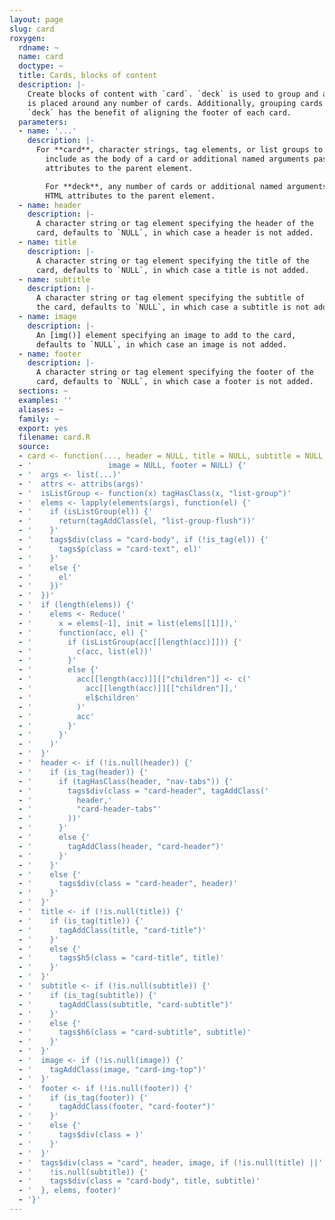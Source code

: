 ```yaml
---
layout: page
slug: card
roxygen:
  rdname: ~
  name: card
  doctype: ~
  title: Cards, blocks of content
  description: |-
    Create blocks of content with `card`. `deck` is used to group and add padding
    is placed around any number of cards. Additionally, grouping cards with
    `deck` has the benefit of aligning the footer of each card.
  parameters:
  - name: '...'
    description: |-
      For **card**, character strings, tag elements, or list groups to
        include as the body of a card or additional named arguments passed as HTML
        attributes to the parent element.

        For **deck**, any number of cards or additional named arguments passed as
        HTML attributes to the parent element.
  - name: header
    description: |-
      A character string or tag element specifying the header of the
      card, defaults to `NULL`, in which case a header is not added.
  - name: title
    description: |-
      A character string or tag element specifying the title of the
      card, defaults to `NULL`, in which case a title is not added.
  - name: subtitle
    description: |-
      A character string or tag element specifying the subtitle of
      the card, defaults to `NULL`, in which case a subtitle is not added.
  - name: image
    description: |-
      An [img()] element specifying an image to add to the card,
      defaults to `NULL`, in which case an image is not added.
  - name: footer
    description: |-
      A character string or tag element specifying the footer of the
      card, defaults to `NULL`, in which case a footer is not added.
  sections: ~
  examples: ''
  aliases: ~
  family: ~
  export: yes
  filename: card.R
  source:
  - card <- function(..., header = NULL, title = NULL, subtitle = NULL,
  - '                 image = NULL, footer = NULL) {'
  - '  args <- list(...)'
  - '  attrs <- attribs(args)'
  - '  isListGroup <- function(x) tagHasClass(x, "list-group")'
  - '  elems <- lapply(elements(args), function(el) {'
  - '    if (isListGroup(el)) {'
  - '      return(tagAddClass(el, "list-group-flush"))'
  - '    }'
  - '    tags$div(class = "card-body", if (!is_tag(el)) {'
  - '      tags$p(class = "card-text", el)'
  - '    }'
  - '    else {'
  - '      el'
  - '    })'
  - '  })'
  - '  if (length(elems)) {'
  - '    elems <- Reduce('
  - '      x = elems[-1], init = list(elems[[1]]),'
  - '      function(acc, el) {'
  - '        if (isListGroup(acc[[length(acc)]])) {'
  - '          c(acc, list(el))'
  - '        }'
  - '        else {'
  - '          acc[[length(acc)]][["children"]] <- c('
  - '            acc[[length(acc)]][["children"]],'
  - '            el$children'
  - '          )'
  - '          acc'
  - '        }'
  - '      }'
  - '    )'
  - '  }'
  - '  header <- if (!is.null(header)) {'
  - '    if (is_tag(header)) {'
  - '      if (tagHasClass(header, "nav-tabs")) {'
  - '        tags$div(class = "card-header", tagAddClass('
  - '          header,'
  - '          "card-header-tabs"'
  - '        ))'
  - '      }'
  - '      else {'
  - '        tagAddClass(header, "card-header")'
  - '      }'
  - '    }'
  - '    else {'
  - '      tags$div(class = "card-header", header)'
  - '    }'
  - '  }'
  - '  title <- if (!is.null(title)) {'
  - '    if (is_tag(title)) {'
  - '      tagAddClass(title, "card-title")'
  - '    }'
  - '    else {'
  - '      tags$h5(class = "card-title", title)'
  - '    }'
  - '  }'
  - '  subtitle <- if (!is.null(subtitle)) {'
  - '    if (is_tag(subtitle)) {'
  - '      tagAddClass(subtitle, "card-subtitle")'
  - '    }'
  - '    else {'
  - '      tags$h6(class = "card-subtitle", subtitle)'
  - '    }'
  - '  }'
  - '  image <- if (!is.null(image)) {'
  - '    tagAddClass(image, "card-img-top")'
  - '  }'
  - '  footer <- if (!is.null(footer)) {'
  - '    if (is_tag(footer)) {'
  - '      tagAddClass(footer, "card-footer")'
  - '    }'
  - '    else {'
  - '      tags$div(class = )'
  - '    }'
  - '  }'
  - '  tags$div(class = "card", header, image, if (!is.null(title) ||'
  - '    !is.null(subtitle)) {'
  - '    tags$div(class = "card-body", title, subtitle)'
  - '  }, elems, footer)'
  - '}'
---
```

